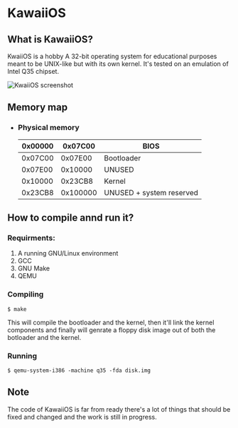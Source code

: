 # KawaiiOS
## What is KawaiiOS?
KwaiiOS is a hobby A 32-bit operating system for educational purposes meant to be UNIX-like but with its own kernel. It's tested on an emulation of Intel Q35 chipset.

![KwaiiOS screenshot](https://github.com/adam-p/markdown-here/raw/master/screenshots/screenshot1.png "KwaiiOS screenshot")
## Memory map
* ### Physical memory
    | 0x00000 	| 0x07C00  	| BIOS                   	|
    |---------	|----------	|------------------------	|
    | 0x07C00 	| 0x07E00  	| Bootloader             	|
    | 0x07E00 	| 0x10000  	| UNUSED                 	|
    | 0x10000 	| 0x23CB8  	| Kernel                 	|
    | 0x23CB8 	| 0x100000 	| UNUSED + system reserved 	|
## How to compile annd run it?
### Requirments:
1. A running GNU/Linux environment
2. GCC
3. GNU Make
4. QEMU

### Compiling
`$ make`

This will compile the bootloader and the kernel, then it'll link the kernel components and finally will genrate a floppy disk image out of both the botloader and the kernel.
### Running
`$ qemu-system-i386 -machine q35 -fda disk.img`
## Note
The code of KawaiiOS is far from ready there's a lot of things that should be fixed and changed and the work is still in progress.

